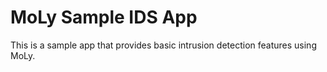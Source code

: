 MoLy Sample IDS App
===================

This is a sample app that provides basic intrusion detection features using MoLy.
